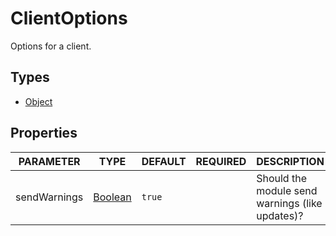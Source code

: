 # ClientOptions
Options for a client.

## Types
* [Object](https://developer.mozilla.org/en-US/docs/Web/JavaScript/Reference/Global_Objects/Object)

## Properties

| PARAMETER      | TYPE                                                                                      | DEFAULT | REQUIRED  | DESCRIPTION                                        |
| -------------- | ----------------------------------------------------------------------------------------- | ------- | --------- | -------------------------------------------------- |
|     sendWarnings     |   [Boolean](https://developer.mozilla.org/en-US/docs/Web/JavaScript/Reference/Global_Objects/Boolean)    |     `true`    |         |    Should the module send warnings (like updates)?                      |
